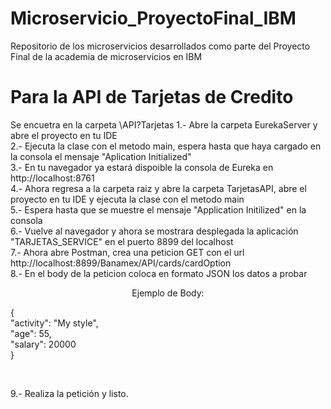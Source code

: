 # Microservicio_ProyectoFinal_IBM
Repositorio de los microservicios desarrollados como parte del Proyecto Final de la academia de microservicios en IBM

# Para la API de Tarjetas de Credito
 
 Se encuetra en la carpeta \API?Tarjetas
	1.- Abre la carpeta EurekaServer y abre el proyecto en tu IDE <br/>
	2.- Ejecuta la clase con el metodo main, espera hasta que haya cargado en la consola el mensaje "Aplication Initialized" <br/>
	3.- En tu navegador ya estará dispoible la consola de Eureka en http://localhost:8761 <br/>
	4.- Ahora regresa a la carpeta raiz y abre la carpeta TarjetasAPI, abre el proyecto en tu IDE y ejecuta la clase con el metodo main <br/>
	5.- Espera hasta que se muestre el mensaje "Application Initilized" en la consola <br/>
	6.- Vuelve al navegador y ahora se mostrara desplegada la aplicación "TARJETAS_SERVICE" en el puerto 8899 del localhost <br/>
	7.- Ahora abre Postman, crea una peticion GET con el url http://localhost:8899/Banamex/API/cards/cardOption <br/>
	8.- En el body de la peticion coloca en formato JSON los datos a probar <br/>
		<p align="center">
			Ejemplo de Body: <br/>
				<p>
					{ <br/>
					   "activity": "My style", <br/>
					   "age": 55, <br/>
					   "salary": 20000 <br/>
					} <br/>
				</p>	
		</p>
	9.- Realiza la petición y listo. <br/>

	
